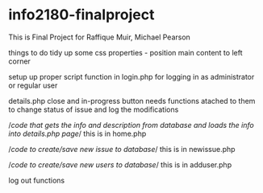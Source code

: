 # info2180-finalproject

This is Final Project for Raffique Muir, Michael Pearson

things to do
tidy up some css properties
    - position main content to left corner

setup up proper script function in login.php for logging in as administrator or regular user

details.php close and in-progress button needs functions atached to them to change status of issue and log the modifications

/*code that gets the info and description from database and loads the info into details.php page*/ this is in home.php

/*code to create/save new issue to database*/ this is in newissue.php

/*code to create/save new users to database*/ this is in adduser.php

log out functions
